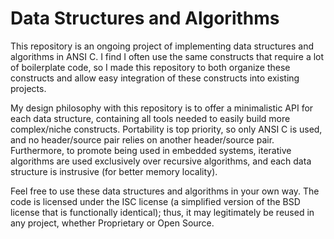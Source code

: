 # Data Structures and Algorithms
This repository is an ongoing project of implementing data structures and algorithms in ANSI C. I find I often use the same constructs that require a lot of boilerplate code, so I made this repository to both organize these constructs and allow easy integration of these constructs into existing projects. 

My design philosophy with this repository is to offer a minimalistic API for each data structure, containing all tools needed to easily build more complex/niche constructs. Portability is top priority, so only ANSI C is used, and no header/source pair relies on another header/source pair. Furthermore, to promote being used in embedded systems, iterative algorithms are used exclusively over recursive algorithms, and each data structure is instrusive (for better memory locality).

Feel free to use these data structures and algorithms in your own way. The code is licensed under the ISC license (a simplified version of the BSD license that is functionally identical); thus, it may legitimately be reused in any project, whether Proprietary or Open Source.

